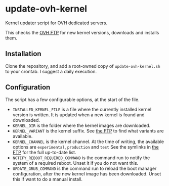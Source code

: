 update-ovh-kernel
=================

Kernel updater script for OVH dedicated servers.

This checks the [OVH FTP](ftp://ftp.ovh.net/made-in-ovh/bzImage/) for new kernel versions, downloads and installs them.

Installation
------------

Clone the repository, and add a root-owned copy of `update-ovh-kernel.sh` to your crontab. I suggest a daily execution.

Configuration
-------------

The script has a few configurable options, at the start of the file.

* `INSTALLED_KERNEL_FILE` is a file where the currently installed kernel version is written. It is updated when a new kernel is found and downloaded.
* `KERNEL_DIR` is the folder where the kernel images are downloaded.
* `KERNEL_VARIANT` is the kernel suffix. See [the FTP](ftp://ftp.ovh.net/made-in-ovh/bzImage/latest-production/) to find what variants are available.
* `KERNEL_CHANNEL` is the kernel channel. At the time of writing, the available options are `experimental`, `production` and `test` See the symlinks in [the FTP](ftp://ftp.ovh.net/made-in-ovh/bzImage/) for the full up-to-date list.
* `NOTIFY_REBOOT_REQUIRED_COMMAND` is the command run to notify the system of a required reboot. Unset it if you do not want this.
* `UPDATE_GRUB_COMMAND` is the command run to reload the boot manager configuration, after the new kernel image has been downloaded. Unset this if want to do a manual install.

